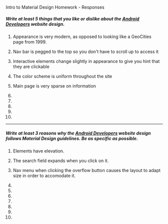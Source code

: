 Intro to Material Design Homework - Responses


##### Write at least 5 things that you like or dislike about the [Android Developers](https://developer.android.com/index.html) website design.

1. Appearance is very modern, as opposed to looking like a GeoCities page from 1999.

2. Nav bar is pegged to the top so you don't have to scroll up to access it

3. Interactive elements change slightly in appearance to give you hint that they are clickable

4. The color scheme is uniform throughout the site

5. Main page is very sparse on information

6.

7.

8.

9.

10.

---

##### Write at least 3 reasons why the [Android Developers](https://developer.android.com/index.html) website design follows Material Design guidelines. Be as specific as possible.

1. Elements have elevation.

2. The search field expands when you click on it.

3. Nav menu when clicking the overflow button causes the layout to adapt size in order to accomodate it.

4.

5.

6.

7.

8.

9.

10. 
